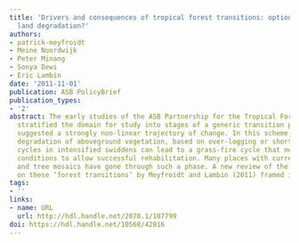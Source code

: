 ```yaml
---
title: 'Drivers and consequences of tropical forest transitions: options to bypass
  land degradation?'
authors:
- patrick-meyfroidt
- Meine Noordwijk
- Peter Minang
- Sonya Dewi
- Eric Lambin
date: '2011-11-01'
publication: ASB PolicyBrief
publication_types:
- '2'
abstract: The early studies of the ASB Partnership for the Tropical Forest Margins
  stratified the domain for study into stages of a generic transition pathway that
  suggested a strongly non-linear trajectory of change. In this scheme, a phase of
  degradation of aboveground vegetation, based on over-logging or shortening fallow
  cycles in intensified swiddens can lead to a grass-fire cycle that needs special
  conditions to allow successful rehabilitation. Many places with current agroforestry
  and tree mosaics have gone through such a phase. A new review of the global literature
  on these ‘forest transitions’ by Meyfroidt and Lambin (2011) framed important conclusions.
tags:
- ''
links:
- name: URL
  url: http://hdl.handle.net/2078.1/107799
doi: https://hdl.handle.net/10568/42016
---
```

